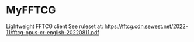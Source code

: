 # MyFFTCG
Lightweight FFTCG client
See ruleset at: https://fftcg.cdn.sewest.net/2022-11/fftcg-opus-cr-english-20220811.pdf
